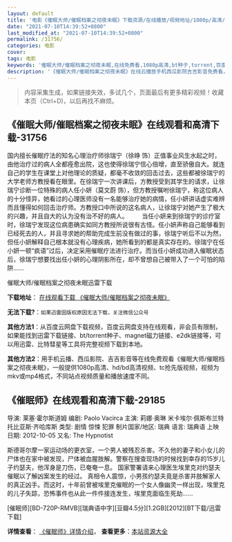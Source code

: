 ```yaml
---
layout: default
title: '电影《催眠大师/催眠档案之彻夜未眠》下载资源/在线播放/视频地址/1080p/高清/蓝光'
date: "2021-07-10T14:39:52+0800"
last_modified_at: "2021-07-10T14:39:52+0800"
permalink: /31756/
categories: 电影
cover:
tags: 电影
keywords: '催眠大师/催眠档案之彻夜未眠,在线免费看,1080p高清,bt种子,torrent,百度云盘,magnet,磁力链,迅雷下载资源'
description: '《催眠大师/催眠档案之彻夜未眠》在线云播放手机西瓜影院吉吉影音免费看，1080p高清bd/hd未删减完整版和tc抢先枪版，mkv/mp4格式，附带bt/torrent种子、magnet/磁力链、百度云盘、网盘资源迅雷下载链接'
---
```


>内容采集生成，如果链接失效，多试几个，页面最后有更多精彩视频！收藏本页（Ctrl+D)，以后再找不麻烦。


## 《催眠大师/催眠档案之彻夜未眠》在线观看和高清下载-31756

国内擅长催眠疗法的知名心理治疗师徐瑞宁（徐峥 饰）正值事业风生水起之时，由他治疗过的病人全都痊愈出院，这也使得徐瑞宁信心倍增，直至骄傲自大。就连自己的学生在课堂上对他理论的质疑，都毫不收敛的回击过去，这些都被徐瑞宁的大学老师方教授看在眼里。在徐瑞宁一次讲课后，方教授受到其学生的请求，让徐瑞宁诊断一位特殊的病人任小妍（莫文蔚 饰），但方教授嘱咐徐瑞宁，称这位病人的十分怪异，她看过的心理医师没有一名能够治疗她的病情，任小妍讲话虚实难辨而且懂得如何回击治疗师。方教授口中所说的这名病人，让徐瑞宁对她产生了极大的兴趣，并且自大的认为没有治不好的病人。 　　当任小妍来到徐瑞宁的诊疗室时，徐瑞宁发现这位病患确实如同方教授所说很有古怪。任小妍声称自己能够看到已经死去的人，并且寻求她的帮助完成生前没有做过的事，徐瑞宁听后不以为然，但任小妍解释自己根本就没有心理疾病，她所看到的都是真实存在的。徐瑞宁在任小妍一顿&ldquo;疯语”过后，决定采用催眠疗法进行治疗。而当任小妍成功进入催眠状态后，徐瑞宁想要找出任小妍的心理阴影所在，却不曾想自己被带入了一个可怕的陷阱……


催眠大师/催眠档案之彻夜未眠迅雷下载

**下载地址**： [在线观看下载 《催眠大师/催眠档案之彻夜未眠》](https://www.993dy.com//vod-detail-id-16890.html) 


**无法下载?**：`如果迅雷因版权原因无法下载，关注微信公众号 `

**其他方法1**：从百度云网盘下载视频，百度云网盘支持在线观看，非会员有限制，如果能找到迅雷下载链接、bt/torrent种子、magnet磁力链接、e2dk链接等，可以用迅雷、比特彗星等工具将完整视频下载到本地。

**其他方法2**：用手机云播、西瓜影院、吉吉影音等在线免费观看《催眠大师/催眠档案之彻夜未眠》，一般提供1080p高清、hd/bd高清视频、tc抢先版视频，视频为mkv或mp4格式，不同站点视频质量和播放速度不同。


## 《催眠师》在线观看和高清下载-29185

导演: 莱塞·霍尔斯道姆 编剧: Paolo Vacirca 主演: 莉娜·奥琳 米卡埃尔·佩斯布兰特 托比亚斯·齐哈库斯 类型: 剧情 惊悚 犯罪 制片国家/地区: 瑞典 语言: 瑞典语 上映日期: 2012-10-05 又名: The Hypnotist

斯德哥尔摩一家运动场的更衣室，一个男人被残忍杀害。不久他的妻子和小女儿的尸体也在家中被发现，尸体被血腥肢解。警察在搜查现场的时候找到幸存的15岁儿子约瑟夫，他浑身是刀伤，已奄奄一息。 国家警署请来心理医生埃里克对约瑟夫催眠以了解凶案发生的经过。 真相令人震惊，小男孩约瑟夫竟是杀害并肢解家人的真正凶手。而这时，十年前曾被埃里克催眠的一个女人像幽灵一样出现，埃里克的儿子失踪，恐怖事件也从此一件件接连发生，埃里克面临生死劫……


[催眠师][BD-720P-RMVB][瑞典语中字][豆瓣4.5分][1.2GB][2012][BT下载/迅雷下载]

**详情查看**： [《催眠师》详情介绍](/movie/29185/)， **查看更多**：[本站资源大全](/movie/t/all/)

